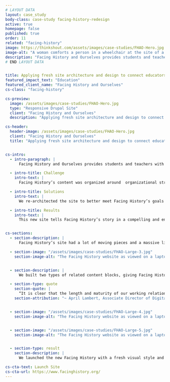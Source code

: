 ```yaml
---
# LAYOUT DATA
layout: case_study
body-class: case-study facing-history-redesign
active: true
homepage: false
published: true
order: 11
related: "facing-history"
image: https://thinkshout.com/assets/images/case-studies/FHAO-Hero.jpg
image-alt: "A woman comforts a person in a wheelchair at the site of a WWII concentration camp."
description: "Facing History and Ourselves provides students and teachers with educational resources that examine historical and modern bigotry. They seek to safeguard a more humane citizenry by encouraging careful study of prejudice as it affects our communities."
# END LAYOUT DATA


title: Applying fresh site architecture and design to connect educators with resources to combat bigotry.
featured_impact_text: "Education"
featured_client_name: "Facing History and Ourselves"
cs-class: "facing-history"

cs-preview:
  image: /assets/images/case-studies/FHAO-Hero.jpg
  type: "Responsive Drupal Site"
  client: "Facing History and Ourselves"
  description: "Applying fresh site architecture and design to connect educators with resources to combat bigotry."

cs-header:
  header-image: /assets/images/case-studies/FHAO-Hero.jpg
  client: "Facing History and Ourselves"
  title: "Applying fresh site architecture and design to connect educators with resources to combat bigotry."


cs-intro:
  - intro-paragraph: |
      Facing History and Ourselves provides students and teachers with educational resources that examine historical and modern bigotry. They seek to safeguard a more humane citizenry by encouraging careful study of prejudice as it affects our communities.

  - intro-title: Challenge
    intro-text: |
      Facing History’s content was organized around  organizational structures rather than visitor needs and desires.

  - intro-title: Solutions
    intro-text: |
      We re-architected the site to better meet Facing History’s goals of communicating the importance and value of the work they do. These structural changes also supported design changes required to move their site from D6 to D7.

  - intro-title: Results
    intro-text: |
      This new site tells Facing History’s story in a compelling and engaging way, encouraging users to dive deeper into the wealth of carefully curated information that awaits them.


cs-sections:
  - section-description: |
      Facing History’s site had a lot of moving pieces and a massive library of content that needed to be displayed in a variety of ways - from card views and teasers to full, detailed pages. We developed new calls to action that encouraged user engagement with the content. Image styling was a major element of this redesign, transforming what was formerly a primarily text-based site into a highly visual educational experience.

  - section-image: "/assets/images/case-studies/FHAO-Large-3.jpg"
    section-image-alt: "The Facing History website as viewed on a laptop"


  - section-description: |
      We built two types of related content blocks, giving Facing History the tools to pull users deeper into their content. The first was a related content block where editors could reference any number of pieces of content or media, and then have them rendered in an attractive card view below or beside the primary content. When a curated block of related content isn’t available, we use Apache Solr’s “More Like This” functionality to display relevant content based on its similarity with the primary content. These same blocks can also show related or relevant upcoming events. To the site visitor, there’s no difference between how the blocks appear, but the flexibility affords Facing History’s team the ability to carefully curate the most important content without worrying about breaking the experience in other areas.

  - section-type: quote
    section-quote: |
      “It is clear that the length and maturity of our working relationship with ThinkShout has brought us to a highly functioning, productive, and positive place. It is also very apparent that ThinkShout deeply understands Facing History’s digital landscape, our goals, and our staff/stakeholder needs. We’ve had a true partnership in executing every element of this project from discovery through to post-launch polish.”
    section-attribution: "~ April Lambert, Associate Director of Digital Infrastructure, Facing History and Ourselves"


  - section-image: "/assets/images/case-studies/FHAO-Large-4.jpg"
    section-image-alt: "The Facing History website as viewed on a laptop and a smartphone"


  - section-image: "/assets/images/case-studies/FHAO-Large-5.jpg"
    section-image-alt: "The Facing History website as viewed on a laptop - top down"


  - section-type: result
    section-description: |
      We launched the new Facing History with a fresh visual style and revamped information architecture. This new site tells Facing History’s story in a compelling and engaging way, encouraging users to dive deeper into the wealth of carefully curated information that awaits them.

cs-cta-text: Launch Site
cs-cta-url: https://www.facinghistory.org/
---
```

